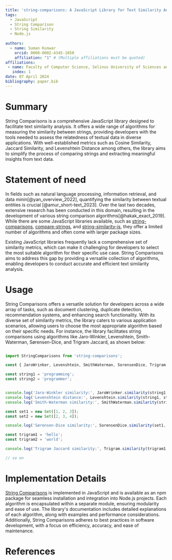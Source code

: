 ```yaml
---
title: 'string-comparisons: A JavaScript Library for Text Similarity Analysis'
tags:
  - JavaScript
  - String Comparison
  - String Similarity
  - Node.js
  
authors:
  - name: Suman Kunwar
    orcid: 0000-0002-4345-1050
    affiliation: "1" # (Multiple affiliations must be quoted)
affiliations:
 - name: Faculty of Computer Science, Selinus University of Sciences and Literature, Ragusa, Italy
   index: 1
date: 07 April 2024
bibliography: paper.bib
---
```


# Summary

String Comparisons is a comprehensive JavaScript library designed to facilitate text similarity analysis. It offers a wide range of algorithms for measuring the similarity between strings, providing developers with the tools needed to assess the relatedness of textual data in diverse applications. With well-established metrics such as Cosine Similarity, Jaccard Similarity, and Levenshtein Distance among others, the library aims to simplify the process of comparing strings and extracting meaningful insights from text data.

# Statement of need
In fields such as natural language processing, information retrieval, and data minin[@yan_overview_2022], quantifying the similarity between textual entities is crucial [@amur_short-text_2023]. Over the last two decades, extensive research has been conducted in this domain, resulting in the development of various string comparison algorithms[@hakak_exact_2019]. While there are some JavaScript libraries available, such as [string-comparisons](https://www.npmjs.com/package/string-comparison), [compare-strings](https://www.npmjs.com/package/compare-strings), and [string-similarity-js](https://www.npmjs.com/package/string-similarity-js), they offer a limited number of algorithms and often come with larger package sizes.

Existing JavaScript libraries frequently lack a comprehensive set of similarity metrics, which can make it challenging for developers to select the most suitable algorithm for their specific use case. String Comparisons aims to address this gap by providing a versatile collection of algorithms, enabling developers to conduct accurate and efficient text similarity analysis.

# Usage

String Comparisons offers a versatile solution for developers across a wide array of tasks, such as document clustering, duplicate detection, recommendation systems, and enhancing search functionality. With its diverse set of similarity metrics, the library caters to various application scenarios, allowing users to choose the most appropriate algorithm based on their specific needs. For instance, the library facilitates string comparisons using algorithms like Jaro-Winkler, Levenshtein, Smith-Waterman, Sørensen-Dice, and Trigram Jaccard, as shown below:

```js

import StringComparisons from 'string-comparisons';

const { JaroWrinker, Levenshtein, SmithWaterman, SorensenDice, Trigram } = StringComparisons;

const string1 = 'programming';
const string2 = 'programmer';


console.log('Jaro-Winkler similarity:', JaroWrinker.similarity(string1, string2)); // Output: ~0.9054545454545454
console.log('Levenshtein distance:', Levenshtein.similarity(string1, string2)); // Output: 3
console.log('Smith-Waterman similarity:', SmithWaterman.similarity(string1, string2)); // Output: 16

const set1 = new Set([1, 2, 3]);
const set2 = new Set([2, 3, 4]);

console.log('Sørensen-Dice similarity:', SorensenDice.similarity(set1, set2)); // Output: 0.6666666666666667

const trigram1 = 'hello';
const trigram2 = 'world';

console.log('Trigram Jaccard similarity:', Trigram.similarity(trigram1, trigram2)); // Output: 0 (no shared trigrams)

// so on

```

# Implementation Details

[String Comparisons](https://www.npmjs.com/package/string-comparisons) is implemented in JavaScript and is available as an npm package for seamless installation and integration into Node.js projects. Each algorithm is encapsulated within a separate module, ensuring modularity and ease of use. The library's documentation includes detailed explanations of each algorithm, along with examples and performance considerations. Additionally, String Comparisons adheres to best practices in software development, with a focus on efficiency, accuracy, and ease of maintenance. 

# References